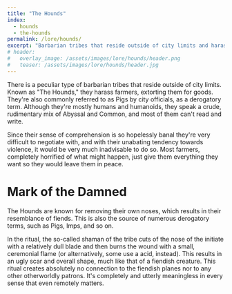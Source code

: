 ```yaml
---
title: "The Hounds"
index:
  - hounds
  - the-hounds
permalink: /lore/hounds/
excerpt: "Barbarian tribes that reside outside of city limits and harass farmers, extorting them for food."
# header:
#   overlay_image: /assets/images/lore/hounds/header.png
#   teaser: /assets/images/lore/hounds/header.jpg
---
```


There is a peculiar type of barbarian tribes that reside outside of city limits. Known as "The Hounds," they harass farmers, extorting them for goods. They're also commonly referred to as Pigs by city officials, as a derogatory term. Although they're mostly humans and humanoids, they speak a crude, rudimentary mix of Abyssal and Common, and most of them can't read and write.

Since their sense of comprehension is so hopelessly banal they're very difficult to negotiate with, and with their unabating tendency towards violence, it would be very much inadvisable to do so. Most farmers, completely horrified of what might happen, just give them everything they want so they would leave them in peace.

# Mark of the Damned
The Hounds are known for removing their own noses, which results in their resemblance of fiends. This is also the source of numerous derogatory terms, such as Pigs, Imps, and so on.

In the ritual, the so-called shaman of the tribe cuts of the nose of the initiate with a relatively dull blade and then burns the wound with a small, ceremonial flame (or alternatively, some use a acid, instead). This results in an ugly scar and overall shape, much like that of a fiendish creature. This ritual creates absolutely no connection to the fiendish planes nor to any other otherworldly patrons. It's completely and utterly meaningless in every sense that even remotely matters.
